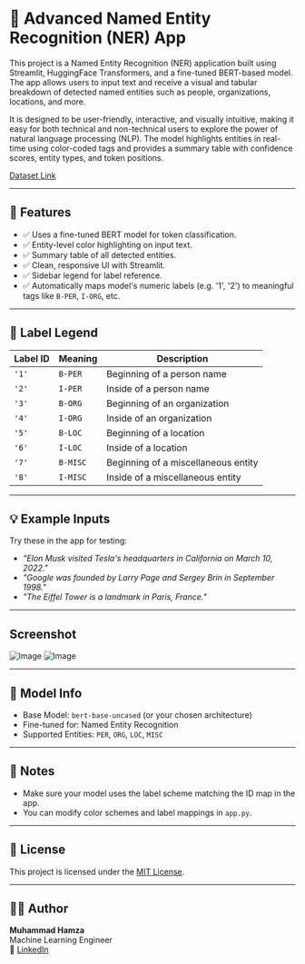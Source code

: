 # 🧠 Advanced Named Entity Recognition (NER) App

This project is a Named Entity Recognition (NER) application built using Streamlit, HuggingFace Transformers, and a fine-tuned BERT-based model. The app allows users to input text and receive a visual and tabular breakdown of detected named entities such as people, organizations, locations, and more.

It is designed to be user-friendly, interactive, and visually intuitive, making it easy for both technical and non-technical users to explore the power of natural language processing (NLP). The model highlights entities in real-time using color-coded tags and provides a summary table with confidence scores, entity types, and token positions.

[Dataset Link](https://huggingface.co/datasets/eriktks/conll2003)

---

## 🚀 Features

- ✅ Uses a fine-tuned BERT model for token classification.
- ✅ Entity-level color highlighting on input text.
- ✅ Summary table of all detected entities.
- ✅ Clean, responsive UI with Streamlit.
- ✅ Sidebar legend for label reference.
- ✅ Automatically maps model's numeric labels (e.g. '1', '2') to meaningful tags like `B-PER`, `I-ORG`, etc.

---

## 🧪 Label Legend

| Label ID | Meaning        | Description                         |
|----------|----------------|-------------------------------------|
| `'1'`    | `B-PER`        | Beginning of a person name          |
| `'2'`    | `I-PER`        | Inside of a person name             |
| `'3'`    | `B-ORG`        | Beginning of an organization        |
| `'4'`    | `I-ORG`        | Inside of an organization           |
| `'5'`    | `B-LOC`        | Beginning of a location             |
| `'6'`    | `I-LOC`        | Inside of a location                |
| `'7'`    | `B-MISC`       | Beginning of a miscellaneous entity |
| `'8'`    | `I-MISC`       | Inside of a miscellaneous entity    |

---

## 💡 Example Inputs

Try these in the app for testing:

- *"Elon Musk visited Tesla's headquarters in California on March 10, 2022."*
- *"Google was founded by Larry Page and Sergey Brin in September 1998."*
- *"The Eiffel Tower is a landmark in Paris, France."*

---

## Screenshot

![Image](https://github.com/user-attachments/assets/14d55e6e-8266-448f-9d95-5ab255cc00b1)
![Image](https://github.com/user-attachments/assets/177cceb4-8bfc-497a-a959-888e9fbb1716)

---

## 🧠 Model Info

- Base Model: `bert-base-uncased` (or your chosen architecture)
- Fine-tuned for: Named Entity Recognition
- Supported Entities: `PER`, `ORG`, `LOC`, `MISC`

---

## 📌 Notes

- Make sure your model uses the label scheme matching the ID map in the app.
- You can modify color schemes and label mappings in `app.py`.

---

## 📄 License

This project is licensed under the [MIT License](LICENSE).

---

## 👨‍💻 Author

**Muhammad Hamza**  
Machine Learning Engineer  
🔗 [LinkedIn](https://www.linkedin.com/in/muhammad-hamza-khattak/) 
